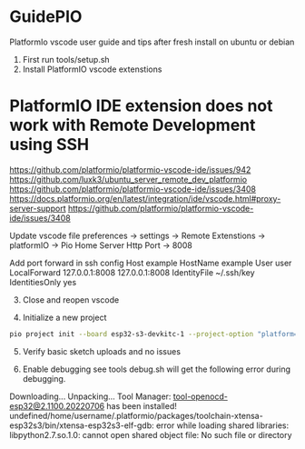 # GuidePIO
PlatformIo vscode user guide and tips after fresh install on ubuntu or debian

1. First run tools/setup.sh
2. Install PlatformIO vscode extenstions

# PlatformIO IDE extension does not work with Remote Development using SSH
https://github.com/platformio/platformio-vscode-ide/issues/942
https://github.com/luxk3/ubuntu_server_remote_dev_platformio
https://github.com/platformio/platformio-vscode-ide/issues/3408
https://docs.platformio.org/en/latest/integration/ide/vscode.html#proxy-server-support
https://github.com/platformio/platformio-vscode-ide/issues/3408

Update vscode file 
preferences -> settings 
-> Remote Extenstions -> platformIO 
-> Pio Home Server Http Port -> 8008

Add port forward in ssh config
Host example
	HostName example
	User user
	LocalForward 127.0.0.1:8008 127.0.0.1:8008
	IdentityFile ~/.ssh/key
	IdentitiesOnly yes

3. Close and reopen vscode

4. Initialize a new project
```bash
pio project init --board esp32-s3-devkitc-1 --project-option "platform=espressif32@6.9.0" --project-option "framework=arduino"
```

5. Verify basic sketch uploads and no issues

6. Enable debugging see tools debug.sh will get the following error during debugging.

Downloading...
Unpacking...
Tool Manager: tool-openocd-esp32@2.1100.20220706 has been installed!
undefined/home/username/.platformio/packages/toolchain-xtensa-esp32s3/bin/xtensa-esp32s3-elf-gdb: error while loading shared libraries: libpython2.7.so.1.0: cannot open shared object file: No such file or directory